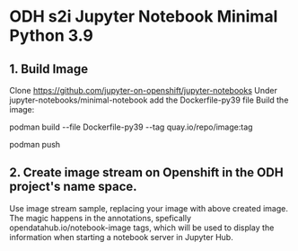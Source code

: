 # ODH s2i Jupyter Notebook Minimal Python 3.9


## 1. Build Image

Clone https://github.com/jupyter-on-openshift/jupyter-notebooks
Under jupyter-notebooks/minimal-notebook add the Dockerfile-py39 file
Build the image:
  
  podman build --file Dockerfile-py39 --tag quay.io/repo/image:tag
  
  podman push 
  
  
 ## 2. Create image stream on Openshift in the ODH project's name space.
 
 Use image stream sample, replacing your image with above created image. The magic happens in the annotations, spefically opendatahub.io/notebook-image tags, which will be used to display the information when starting a notebook server in Jupyter Hub.
